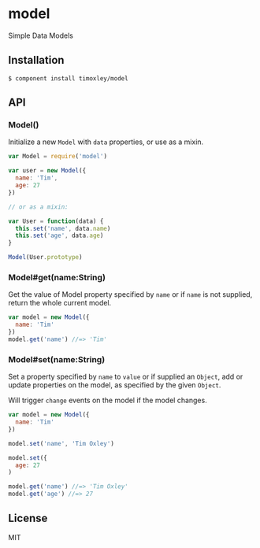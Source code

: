 
# model

  Simple Data Models

## Installation

    $ component install timoxley/model

## API

### Model()

  Initialize a new `Model` with `data` properties, or use as a mixin.
  ```js
  var Model = require('model')

  var user = new Model({
    name: 'Tim',
    age: 27
  })

  // or as a mixin:

  var User = function(data) {
    this.set('name', data.name)
    this.set('age', data.age)
  }

  Model(User.prototype)

  ```

### Model#get(name:String)

  Get the value of Model property specified by `name`
  or if `name` is not supplied, return the
  whole current model.

  ```js
  var model = new Model({
    name: 'Tim'
  })
  model.get('name') //=> 'Tim'
  ```

### Model#set(name:String)

  Set a property specified by `name` to `value` or
  if supplied an `Object`, add or update properties
  on the model, as specified by the given `Object`.

  Will trigger `change` events on the model if
  the model changes.

  ```js
  var model = new Model({
    name: 'Tim'
  })

  model.set('name', 'Tim Oxley')

  model.set({
    age: 27
  )

  model.get('name') //=> 'Tim Oxley'
  model.get('age') //=> 27
  ```

## License

  MIT

